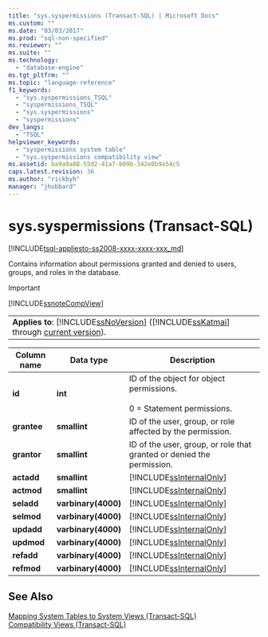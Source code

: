 ```yaml
---
title: "sys.syspermissions (Transact-SQL) | Microsoft Docs"
ms.custom: ""
ms.date: "03/03/2017"
ms.prod: "sql-non-specified"
ms.reviewer: ""
ms.suite: ""
ms.technology: 
  - "database-engine"
ms.tgt_pltfrm: ""
ms.topic: "language-reference"
f1_keywords: 
  - "sys.syspermissions_TSQL"
  - "syspermissions_TSQL"
  - "sys.syspermissions"
  - "syspermissions"
dev_langs: 
  - "TSQL"
helpviewer_keywords: 
  - "syspermissions system table"
  - "sys.syspermissions compatibility view"
ms.assetid: ba9a9a88-55d2-41a7-b09b-342e8b9a54c5
caps.latest.revision: 36
ms.author: "rickbyh"
manager: "jhubbard"
---
```

# sys.syspermissions (Transact-SQL)
[!INCLUDE[tsql-appliesto-ss2008-xxxx-xxxx-xxx_md](../../database-engine/configure/windows/includes/tsql-appliesto-ss2008-xxxx-xxxx-xxx-md.md)]

  Contains information about permissions granted and denied to users, groups, and roles in the database.  
  
> [!IMPORTANT]  
>  [!INCLUDE[ssnoteCompView](../../relational-databases/system-compatibility-views/includes/ssnotecompview-md.md)]  
  
||  
|-|  
|**Applies to**: [!INCLUDE[ssNoVersion](../../advanced-analytics/r-services/includes/ssnoversion-md.md)] ([!INCLUDE[ssKatmai](../../analysis-services/data-mining/includes/sskatmai-md.md)] through [current version](http://go.microsoft.com/fwlink/p/?LinkId=299658)).|  
  
|Column name|Data type|Description|  
|-----------------|---------------|-----------------|  
|**id**|**int**|ID of the object for object permissions.<br /><br /> 0 = Statement permissions.|  
|**grantee**|**smallint**|ID of the user, group, or role affected by the permission.|  
|**grantor**|**smallint**|ID of the user, group, or role that granted or denied the permission.|  
|**actadd**|**smallint**|[!INCLUDE[ssInternalOnly](../../integration-services/data-flow/transformations/includes/ssinternalonly-md.md)]|  
|**actmod**|**smallint**|[!INCLUDE[ssInternalOnly](../../integration-services/data-flow/transformations/includes/ssinternalonly-md.md)]|  
|**seladd**|**varbinary(4000)**|[!INCLUDE[ssInternalOnly](../../integration-services/data-flow/transformations/includes/ssinternalonly-md.md)]|  
|**selmod**|**varbinary(4000)**|[!INCLUDE[ssInternalOnly](../../integration-services/data-flow/transformations/includes/ssinternalonly-md.md)]|  
|**updadd**|**varbinary(4000)**|[!INCLUDE[ssInternalOnly](../../integration-services/data-flow/transformations/includes/ssinternalonly-md.md)]|  
|**updmod**|**varbinary(4000)**|[!INCLUDE[ssInternalOnly](../../integration-services/data-flow/transformations/includes/ssinternalonly-md.md)]|  
|**refadd**|**varbinary(4000)**|[!INCLUDE[ssInternalOnly](../../integration-services/data-flow/transformations/includes/ssinternalonly-md.md)]|  
|**refmod**|**varbinary(4000)**|[!INCLUDE[ssInternalOnly](../../integration-services/data-flow/transformations/includes/ssinternalonly-md.md)]|  
  
## See Also  
 [Mapping System Tables to System Views &#40;Transact-SQL&#41;](../../relational-databases/system-tables/mapping-system-tables-to-system-views-transact-sql.md)   
 [Compatibility Views &#40;Transact-SQL&#41;](../Topic/Compatibility%20Views%20\(Transact-SQL\).md)  
  
  